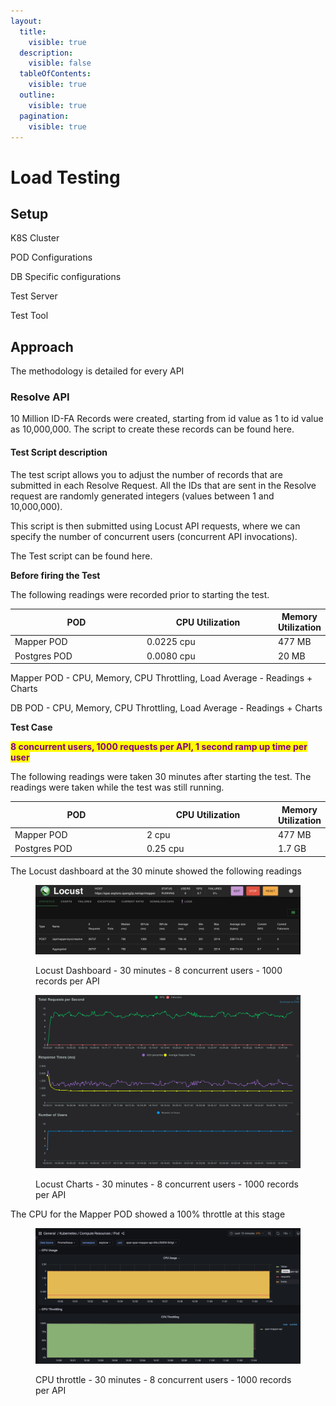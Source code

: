 ```yaml
---
layout:
  title:
    visible: true
  description:
    visible: false
  tableOfContents:
    visible: true
  outline:
    visible: true
  pagination:
    visible: true
---
```


# Load Testing

## Setup

K8S Cluster

POD Configurations

DB Specific configurations

Test Server

Test Tool

## Approach

The methodology is detailed for every API

### Resolve API

10 Million ID-FA Records were created, starting from id value as 1 to id value as 10,000,000. The script to create these records can be found here.

#### Test Script description

The test script allows you to adjust the number of records that are submitted in each Resolve Request. All the IDs that are sent in the Resolve request are randomly generated integers (values between 1 and 10,000,000).&#x20;

This script is then submitted using Locust API requests, where we can specify the number of concurrent users (concurrent API invocations).

The Test script can be found here.

**Before firing the Test**

The following readings were recorded prior to starting the test.

<table><thead><tr><th width="220">POD</th><th width="217">CPU Utilization</th><th>Memory Utilization</th></tr></thead><tbody><tr><td>Mapper POD</td><td>0.0225 cpu</td><td>477 MB</td></tr><tr><td>Postgres POD</td><td>0.0080 cpu</td><td>20 MB</td></tr></tbody></table>

Mapper POD - CPU, Memory, CPU Throttling, Load Average - Readings + Charts

DB POD - CPU, Memory, CPU Throttling, Load Average - Readings + Charts

**Test Case**

<mark style="color:purple;">**8 concurrent users, 1000 requests per API, 1 second ramp up time per user**</mark>

The following readings were taken 30 minutes after starting the test. The readings were taken while the test was still running.

<table><thead><tr><th width="220">POD</th><th width="217">CPU Utilization</th><th>Memory Utilization</th></tr></thead><tbody><tr><td>Mapper POD</td><td>2 cpu</td><td>477 MB</td></tr><tr><td>Postgres POD</td><td>0.25 cpu</td><td>1.7 GB</td></tr></tbody></table>

The Locust dashboard at the 30 minute showed the following readings

<figure><img src="../../../.gitbook/assets/DuringTest-8x1000-Locust-Dashboard.png" alt=""><figcaption><p>Locust Dashboard - 30 minutes - 8 concurrent users - 1000 records per API</p></figcaption></figure>

<figure><img src="../../../.gitbook/assets/DuringTest-8x1000-Locust-Charts.png" alt=""><figcaption><p>Locust Charts - 30 minutes - 8 concurrent users - 1000 records per API</p></figcaption></figure>

The CPU for the Mapper POD showed a 100% throttle at this stage

<figure><img src="../../../.gitbook/assets/DuringTest-8x1000-CPU-Throttle-MapperPOD.png" alt=""><figcaption><p>CPU throttle - 30 minutes - 8 concurrent users - 1000 records per API</p></figcaption></figure>

